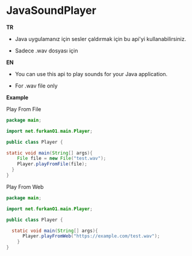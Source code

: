 # JavaSoundPlayer

**TR** 
- Java uygulamanız için sesler çaldırmak için bu api'yi kullanabilirsiniz. 

- Sadece .wav dosyası için

**EN**
- You can use this api to play sounds for your Java application.

- For .wav file only

**Example**

Play From File
```java
package main;

import net.furkanO1.main.Player;

public class Player {

static void main(String[] args){
    File file = new File("test.wav");
    Player.playFromFile(file);
  }
}
```

Play From Web
```java
package main;

import net.furkanO1.main.Player;

public class Player {

  static void main(String[] args){
      Player.playFromWeb("https://example.com/test.wav");
    }
}

```
